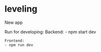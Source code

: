 # leveling
New app

Run for developing:
    Backend:
    - npm start dev

    Frontend:
    - npm run dev